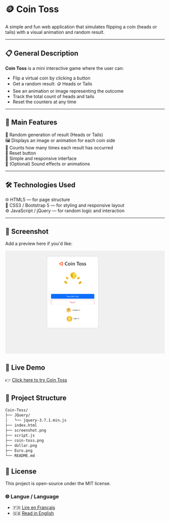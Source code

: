 # 🪙 Coin Toss

A simple and fun web application that simulates flipping a coin (heads or tails) with a visual animation and random result.

---

## 📋 General Description

**Coin Toss** is a mini interactive game where the user can:

- Flip a virtual coin by clicking a button
- Get a random result: 🪙 Heads or Tails
- See an animation or image representing the outcome
- Track the total count of heads and tails
- Reset the counters at any time

---

## 🚀 Main Features

🎲 Random generation of result (Heads or Tails)  
🖼️ Displays an image or animation for each coin side  
🧮 Counts how many times each result has occurred  
🔁 Reset button  
🧩 Simple and responsive interface  
🎉 (Optional) Sound effects or animations

---

## 🛠️ Technologies Used

🌐 HTML5 — for page structure  
🎨 CSS3 / Bootstrap 5 — for styling and responsive layout  
⚙️ JavaScript / jQuery — for random logic and interaction

---

## 📸 Screenshot

Add a preview here if you'd like:

![Preview of Coin Toss ](./screenshot.png)

## 🔗 Live Demo

👉 [Click here to try Coin Toss](https://projectsjavascript.github.io/Coin-Toss/)

## 📁 Project Structure

```
Coin-Toss/
├── JQuery/
│   └── jquery-3.7.1.min.js
├── index.html
├── screenshot.png
├── script.js
├── coin-toss.png
├── dollar.png
├── Euro.png
└── README.md

```

## 📄 License

This project is open-source under the MIT license.

### 🌐 Langue / Language

- 🇫🇷 [Lire en Français](./README.fr.md)
- 🇬🇧 [Read in English](./README.md)

```

```

